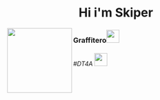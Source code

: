<h1 align="center">Hi i'm Skiper</h1> 

<img src="https://media.discordapp.net/attachments/1143821197805625358/1205552080530448436/20240209_103041.jpg" align="left" width="150" height="150">


<h3>Graffitero<img src="https://cdn.discordapp.com/emojis/1186668160590565456.gif?v=1" width="30"></h3>
<h6>#DT4A <img src="https://cdn.discordapp.com/emojis/894771957977985024.gif?v=1" width="30"></h6>
